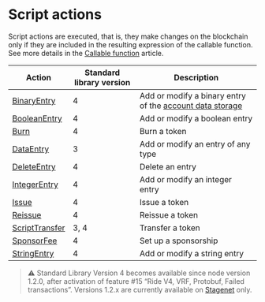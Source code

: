 # Script actions

Script actions are executed, that is, they make changes on the blockchain only if they are included in the resulting expression of the callable function. See more details in the [Callable function](/en/ride/functions/callable-function) article.

| Action | Standard library version | Description |
|---|---|---|
| [BinaryEntry](/en/ride/structures/script-actions/binary-entry) | 4 | Add or modify a binary entry of the [account data storage](/en/blockchain/account/account-data-storage) |
| [BooleanEntry](/en/ride/structures/script-actions/boolean-entry) | 4 | Add or modify a boolean entry |
| [Burn](/en/ride/structures/script-actions/burn) | 4 | Burn a token |
| [DataEntry](/en/ride/structures/script-actions/data-entry) | 3 | Add or modify an entry of any type |
| [DeleteEntry](/en/ride/structures/script-actions/delete-entry) | 4 | Delete an entry |
| [IntegerEntry](/en/ride/structures/script-actions/int-entry) | 4 | Add or modify an integer entry |
| [Issue](/en/ride/structures/script-actions/issue) | 4 | Issue a token |
| [Reissue](/en/ride/structures/script-actions/reissue) | 4 | Reissue a token |
| [ScriptTransfer](/en/ride/structures/script-actions/script-transfer) | 3, 4 | Transfer a token |
| [SponsorFee](/en/ride/structures/script-actions/sponsor-fee) | 4 | Set up a sponsorship |
| [StringEntry](/en/ride/structures/script-actions/string-entry) | 4 | Add or modify a string entry |

> :warning: Standard Library Version 4 becomes available since node version 1.2.0, after activation of feature #15 “Ride V4, VRF, Protobuf, Failed transactions”. Versions 1.2.x are currently available on [Stagenet](/en/blockchain/blockchain-network/) only.
